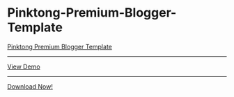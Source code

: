 # Pinktong-Premium-Blogger-Template
<a href='https://imamuddinwp.com/2024/05/pinktong-blogger-template-free-download-latest-version.html' target='_blank'>Pinktong Premium Blogger Template</a>
<hr/><a href='https://pinktong-blogger-template.blogspot.com/' target='_blank'>View Demo</a><hr/><a href='https://tema.goinsan.com/2021/07/pinktong-v15.html' target='_blank'>Download Now!</a>
